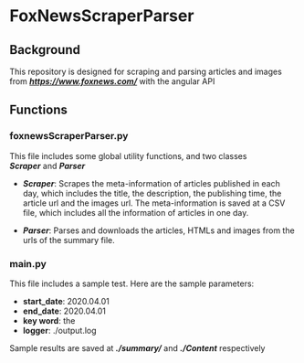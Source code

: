# FoxNewsScraperParser
## Background
This repository is designed for scraping and parsing articles and images
from ***https://www.foxnews.com/*** with the angular API
## Functions
### foxnewsScraperParser.py
This file includes some global utility functions, and two classes  
***Scraper*** and ***Parser***
* ***Scraper***: Scrapes the meta-information of articles published in each day, which includes
  the title, the description, the publishing time, the article url and the images url. The
  meta-information is saved at a CSV file, which includes all the information of articles
  in one day.

* ***Parser***: Parses and downloads the articles, HTMLs and images from the urls of
the summary file.


### main.py
This file includes a sample test. Here are the sample parameters:
* **start_date**: 2020.04.01
* **end_date**: 2020.04.01
* **key word**: the
* **logger**: ./output.log

Sample results are saved at ***./summary/*** and ***./Content*** respectively
